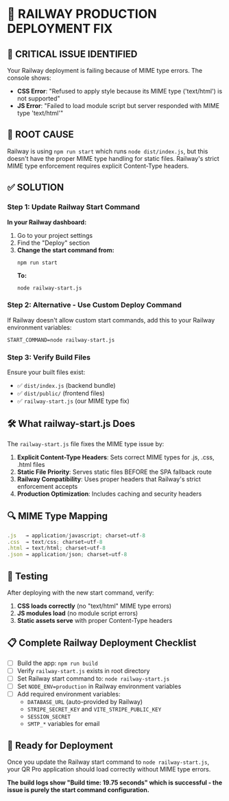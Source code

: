 # 🚂 RAILWAY PRODUCTION DEPLOYMENT FIX

## 🚨 CRITICAL ISSUE IDENTIFIED

Your Railway deployment is failing because of MIME type errors. The console shows:

- **CSS Error**: "Refused to apply style because its MIME type ('text/html') is not supported"
- **JS Error**: "Failed to load module script but server responded with MIME type 'text/html'"

## 🔧 ROOT CAUSE

Railway is using `npm run start` which runs `node dist/index.js`, but this doesn't have the proper MIME type handling for static files. Railway's strict MIME type enforcement requires explicit Content-Type headers.

## ✅ SOLUTION

### Step 1: Update Railway Start Command

**In your Railway dashboard:**

1. Go to your project settings
2. Find the "Deploy" section 
3. **Change the start command from:**
   ```
   npm run start
   ```
   **To:**
   ```
   node railway-start.js
   ```

### Step 2: Alternative - Use Custom Deploy Command

If Railway doesn't allow custom start commands, add this to your Railway environment variables:

```
START_COMMAND=node railway-start.js
```

### Step 3: Verify Build Files

Ensure your built files exist:
- ✅ `dist/index.js` (backend bundle)
- ✅ `dist/public/` (frontend files)
- ✅ `railway-start.js` (our MIME type fix)

## 🛠️ What railway-start.js Does

The `railway-start.js` file fixes the MIME type issue by:

1. **Explicit Content-Type Headers**: Sets correct MIME types for .js, .css, .html files
2. **Static File Priority**: Serves static files BEFORE the SPA fallback route
3. **Railway Compatibility**: Uses proper headers that Railway's strict enforcement accepts
4. **Production Optimization**: Includes caching and security headers

## 🔍 MIME Type Mapping

```javascript
.js   → application/javascript; charset=utf-8
.css  → text/css; charset=utf-8
.html → text/html; charset=utf-8
.json → application/json; charset=utf-8
```

## 🧪 Testing

After deploying with the new start command, verify:

1. **CSS loads correctly** (no "text/html" MIME type errors)
2. **JS modules load** (no module script errors)
3. **Static assets serve** with proper Content-Type headers

## 📋 Complete Railway Deployment Checklist

- [ ] Build the app: `npm run build`
- [ ] Verify `railway-start.js` exists in root directory
- [ ] Set Railway start command to: `node railway-start.js`
- [ ] Set `NODE_ENV=production` in Railway environment variables
- [ ] Add required environment variables:
  - `DATABASE_URL` (auto-provided by Railway)
  - `STRIPE_SECRET_KEY` and `VITE_STRIPE_PUBLIC_KEY`
  - `SESSION_SECRET`
  - `SMTP_*` variables for email

## 🚀 Ready for Deployment

Once you update the Railway start command to `node railway-start.js`, your QR Pro application should load correctly without MIME type errors.

**The build logs show "Build time: 19.75 seconds" which is successful - the issue is purely the start command configuration.**